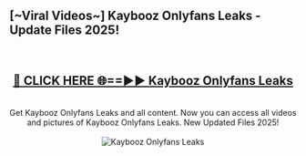 <h2>[~Viral Videos~] Kaybooz Onlyfans Leaks - Update Files 2025!</h2>
<br>
<div align="center">
<h2><a href="https://betterlinks.top/A2PfLJ" rel="nofollow">🔴 CLICK HERE 🌐==►► Kaybooz Onlyfans Leaks</a></h2>
<br>
Get Kaybooz Onlyfans Leaks and all content. Now you can access all videos and pictures of Kaybooz Onlyfans Leaks. New Updated Files 2025!
<br>
<br>
<a href="https://betterlinks.top/A2PfLJ" rel="nofollow" data-target="animated-image.originalLink"><img src="https://i.ibb.co.com/WyWwxjT/player-gif2.gif" alt="Kaybooz Onlyfans Leaks" style="max-width: 100%; display: inline-block;" data-target="animated-image.originalImage"></a>
</div>
<br>
